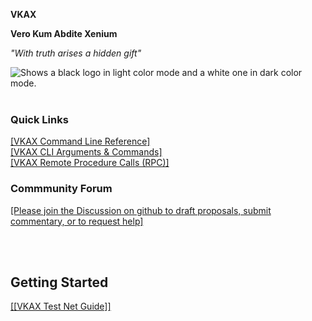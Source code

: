 **VKAX**
<br/>

**Vero Kum Abdite Xenium**
<br/>

*"_With truth arises a hidden gift_"*
<br/>

<picture>
  <source media="(prefers-color-scheme: dark)" srcset="https://raw.githubusercontent.com/GiorgosXou/Random-stuff/main/Programming/StackOverflow/Answers/70200610_11465149/w.png">
  <source media="(prefers-color-scheme: light)" srcset="https://raw.githubusercontent.com/GiorgosXou/Random-stuff/main/Programming/StackOverflow/Answers/70200610_11465149/b.png">
  <img alt="Shows a black logo in light color mode and a white one in dark color mode." src="https://user-images.githubusercontent.com/25423296/163456779-a8556205-d0a5-45e2-ac17-42d089e3c3f8.png">
</picture>

<br/>
<br/>

### Quick Links
[[VKAX Command Line Reference]](https://vkaxcore.github.io/VKAX/doc/vkax-command-line-rpc-api-reference)
<br/>
[[VKAX CLI Arguments & Commands]](https://vkaxcore.github.io/VKAX/doc/vkax-cli-wallet-arguments-and-commands)
<br/>
[[VKAX Remote Procedure Calls (RPC)]](https://vkaxcore.github.io/VKAX/doc/vkax-remote-procedure-calls)
<br/>

### Commmunity Forum

[[Please join the Discussion on github to draft proposals, submit commentary, or to request help]](https://github.com/vkaxcore/VKAX/discussions)

<br/>


<br/>


## Getting Started
[[[VKAX Test Net Guide]]](https://vkaxcore.github.io/vkax/doc/testnet-participation)

<br/>

